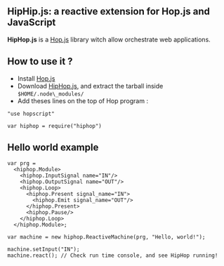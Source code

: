 HipHip.js: a reactive extension for Hop.js and JavaScript
---------------------------------------------------------

__HipHop.js__ is a [Hop.js](http://hop-dev.inria.fr) library witch
allow orchestrate web applications.

## How to use it ?

* Install [Hop.js](http://hop-dev.inria.fr)
* Download [HipHop.js](), and extract the tarball inside
`$HOME/.node\_modules/`
* Add theses lines on the top of Hop program :
```hopscript
"use hopscript"

var hiphop = require("hiphop")
```

## Hello world example

```hopscript
var prg =
  <hiphop.Module>
    <hiphop.InputSignal name="IN"/>
    <hiphop.OutputSignal name="OUT"/>
    <hiphop.Loop>
      <hiphop.Present signal_name="IN">
        <hiphop.Emit signal_name="OUT"/>
      </hiphop.Present>
      <hiphop.Pause/>
    </hiphop.Loop>
  </hiphop.Module>;

var machine = new hiphop.ReactiveMachine(prg, "Hello, world!");

machine.setInput("IN");
machine.react(); // Check run time console, and see HipHop running!
```
